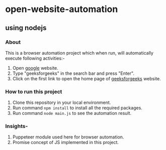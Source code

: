 # open-website-automation
## using nodejs

### About
This is a browser automation project which when run, will automatically execute following activities:-
1. Open [google](https://www.google.com/) website.
2. Type "geeksforgeeks" in the search bar and press "Enter".
3. Click on the first link to open the home page of [geeksforgeeks](https://www.geeksforgeeks.org/) website.

### How to run this project
1. Clone this repository in your local environment.
2. Run command `npm install` to install all the required packages.
3. Run command `node main.js` to see the automation result.




### Insights-

1. Puppeteer module used here for browser automation.
2. Promise concept of JS implemented in this project.

